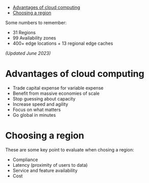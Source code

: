 - [Advantages of cloud computing](#advantages-of-cloud-computing)
- [Choosing a region](#choosing-a-region)

Some numbers to remember:
* 31 Regions
* 99 Availability zones
* 400+ edge locations + 13 regional edge caches

_(Updated June 2023)_

# Advantages of cloud computing
* Trade capital expense for variable expense
* Benefit from massive economies of scale
* Stop guessing about capacity
* Increase speed and agility
* Focus on what matters
* Go global in minutes

# Choosing a region
These are some key point to evaluate when chosing a region:
- Compliance
- Latency (proximity of users to data)
- Service and feature availability
- Cost
